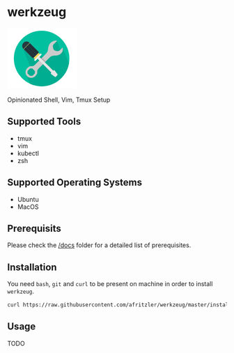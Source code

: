 # werkzeug

![logo](/docs/images/logo.png)

Opinionated Shell, Vim, Tmux Setup

## Supported Tools

* tmux
* vim
* kubectl
* zsh

## Supported Operating Systems

* Ubuntu
* MacOS

## Prerequisits 

Please check the [/docs](/docs) folder for a detailed list of prerequisites.

## Installation

You need `bash`, `git` and `curl` to be present on machine in order to install `werkzeug`.

```bash
curl https://raw.githubusercontent.com/afritzler/werkzeug/master/install.sh | bash
```

## Usage

TODO